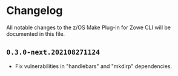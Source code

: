 # Changelog

All notable changes to the z/OS Make Plug-in for Zowe CLI will be documented in this file.

## `0.3.0-next.202108271124`

- Fix vulnerabilities in "handlebars" and "mkdirp" dependencies.
